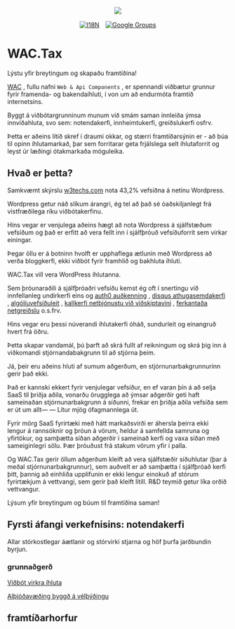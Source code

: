 <p align="center"><a href="https://wac.tax"><img src="https://cdn.jsdelivr.net/gh/wactax/img/logo.svg"/></a></p><p align="center"><a href="https://github.com/wactax/wac.tax/blob/main/doc/README.md#readme"><img alt="I18N" src="https://cdn.jsdelivr.net/gh/wactax/img/t.svg"/></a>　<a href="https://groups.google.com/u/2/g/wactax"><img alt="Google Groups" src="https://cdn.jsdelivr.net/gh/wactax/img/g-groups.svg"/></a></p>

# WAC.Tax

Lýstu yfir breytingum og skapaðu framtíðina!

[WAC](https://wac.tax) , fullu nafni `Web & Api Components` , er spennandi viðbætur grunnur fyrir framenda- og bakendaíhluti, í von um að endurmóta framtíð internetsins.

Byggt á viðbótargrunninum munum við smám saman innleiða ýmsa innviðahluta, svo sem: notendakerfi, innheimtukerfi, greiðslukerfi osfrv.

Þetta er aðeins lítið skref í draumi okkar, og stærri framtíðarsýnin er - að búa til opinn íhlutamarkað, þar sem forritarar geta frjálslega selt íhlutaforrit og leyst úr læðingi ótakmarkaða möguleika.

## Hvað er þetta?

Samkvæmt skýrslu [w3techs.com](https://w3techs.com/technologies/details/cm-wordpress) nota 43,2% vefsíðna á netinu Wordpress.

Wordpress getur náð slíkum árangri, ég tel að það sé óaðskiljanlegt frá vistfræðilega ríku viðbótakerfinu.

Hins vegar er venjulega aðeins hægt að nota Wordpress á sjálfstæðum vefsíðum og það er erfitt að vera fellt inn í sjálfþróuð vefsíðuforrit sem virkar einingar.

Þegar öllu er á botninn hvolft er upphaflega ætlunin með Wordpress að verða bloggkerfi, ekki viðbót fyrir framhlið og bakhluta íhluti.

WAC.Tax vill vera WordPress íhlutanna.

Sem þróunaraðili á sjálfþróaðri vefsíðu kemst ég oft í snertingu við innfellanleg undirkerfi eins og [auth0 auðkenning](https://auth0.com) , [disqus athugasemdakerfi](https://disqus.com) , [algólíuvefsíðuleit](https://www.algolia.com) , [kallkerfi netþjónustu við viðskiptavini](https://www.intercom.com) , [ferkantaða netgreiðslu](https://developer.squareup.com/docs/web-payments/overview) o.s.frv.

Hins vegar eru þessi núverandi íhlutakerfi óháð, sundurleit og einangruð hvert frá öðru.

Þetta skapar vandamál, þú þarft að skrá fullt af reikningum og skrá þig inn á viðkomandi stjórnandabakgrunn til að stjórna þeim.

Já, þeir eru aðeins hluti af sumum aðgerðum, en stjórnunarbakgrunnurinn gerir það ekki.

Það er kannski ekkert fyrir venjulegar vefsíður, en ef varan þín á að selja SaaS til þriðja aðila, vonarðu örugglega að ýmsar aðgerðir geti haft sameinaðan stjórnunarbakgrunn á síðunni, frekar en þriðja aðila vefsíða sem er út um allt— — Lítur mjög ófagmannlega út.

Fyrir mörg SaaS fyrirtæki með hátt markaðsvirði er áhersla þeirra ekki lengur á rannsóknir og þróun á vörum, heldur á samfellda samruna og yfirtökur, og samþætta síðan aðgerðir í sameinað kerfi og vaxa síðan með sameiginlegri sölu. Þær þróuðust frá stakum vörum yfir í palla.

Og WAC.Tax gerir öllum aðgerðum kleift að vera sjálfstæðir síðuhlutar (þar á meðal stjórnunarbakgrunnur), sem auðvelt er að samþætta í sjálfþróað kerfi þitt, þannig að einhliða upplifunin er ekki lengur einokuð af stórum fyrirtækjum á vettvangi, sem gerir það kleift lítill. R&D teymið getur líka orðið vettvangur.

Lýsum yfir breytingum og búum til framtíðina saman!

## Fyrsti áfangi verkefnisins: notendakerfi

Allar stórkostlegar áætlanir og stórvirki stjarna og höf þurfa jarðbundin byrjun.

### grunnaðgerð

[Viðbót virkra íhluta](./pkg.md)

[Alþjóðavæðing byggð á vélþýðingu](./i18n.md)

## framtíðarhorfur
